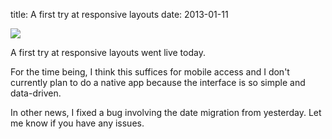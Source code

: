 title: A first try at responsive layouts
date: 2013-01-11

<img src="http://i.imgur.com/Nw446.png">

A first try at responsive layouts went live today.

For the time being, I think this suffices for mobile access and I don't currently plan to do a native app because the interface is so simple and data-driven.

In other news, I fixed a bug involving the date migration from yesterday. Let me know if you have any issues.
